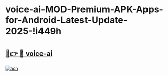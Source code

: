 # voice-ai-MOD-Premium-APK-Apps-for-Android-Latest-Update-2025-!i449h

# <h2><a href="https://gj2p8m.esa.edu.pl?title=voice-ai&ref=i449h">🔗👉 🔴 voice-ai</a></h2>

[![acn](https://github.com/user-attachments/assets/0f9c940e-d8b0-45ae-aac7-cd30a18b3e1c)](https://gj2p8m.esa.edu.pl?title=voice-ai&ref=i449h)

